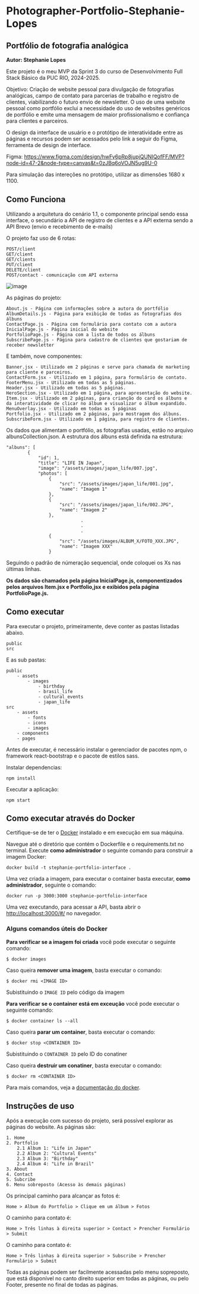 # Photographer-Portfolio-Stephanie-Lopes
## Portfólio de fotografia analógica
**Autor: Stephanie Lopes**

Este projeto é o meu MVP da Sprint 3 do curso de Desenvolvimento Full Stack Básico da PUC RIO, 2024-2025.

Objetivo: Criação de website pessoal para divulgação de fotografias analógicas, campo de contato para parcerias de trabalho e registro de clientes, viabilizando o futuro envio de newsletter. O uso de uma website pessoal como portfólio exclui a necessidade do uso de websites genéricos de portfólio e emite uma mensagem de maior profissionalismo e confiança para clientes e parceiros.

O design da interface de usuário e o protótipo de interatividade entre as páginas e recursos podem ser acessados pelo link a seguir do Figma, ferramenta de design de interface.

Figma: https://www.figma.com/design/hwFy6pRp8jupjQUNIQofFF/MVP?node-id=47-2&node-type=canvas&t=0zJBq6oVOJN5ug9U-0

Para simulação das intereções no protótipo, utilizar as dimensões 1680 x 1100.

## Como Funciona

Utilizando a arquitetura do cenário 1.1, o componente principal sendo essa interface, o secundário a API de registro de clientes e a API externa sendo a API Brevo (envio e recebimento de e-mails)

O projeto faz uso de 6 rotas:
```
POST/client
GET/client
GET/clients
PUT/client
DELETE/client
POST/contact - comunicação com API externa
```

![image](https://github.com/user-attachments/assets/a8dba2e2-529c-4897-87b9-d616733f5ba0)


As páginas do projeto:
```
About.js - Página com informações sobre a autora do portfólio
AlbumDetails.js - Página para exibição de todas as fotografias dos álbuns
ContactPage.js - Página com formulário para contato com a autora
InicialPage.js - Página inicial do website
PortfolioPage.js - Página com a lista de todos os álbuns
SubscribePage.js - Página para cadastro de clientes que gostariam de receber newsletter
```
E também, nove componentes:
```
Banner.jsx - Utilizado em 2 páginas e serve para chamada de marketing para cliente e parceiros.
ContactForm.jsx - Utilizado em 1 página, para formulário de contato.
FooterMenu.jsx - Utilizado em todas as 5 páginas.
Header.jsx - Utilizado em todas as 5 páginas.
HeroSection.jsx - Utilizado em 1 página, para apresentação do website.
Item.jsx - Utilizado em 2 páginas, para crianção do card os álbuns e da interatividade de clicar no álbum e visualizar o álbum expandido.
MenuOverlay.jsx - Utilizado em todas as 5 páginas
Portfolio.jsx - Utilizado em 2 páginas, para mostragem dos álbuns.
SubscribeForm.jsx - Utilizado em 1 página, para registro de clientes.
```

Os dados que alimentam o portfólio, as fotografias usadas, estão no arquivo albunsCollection.json. A estrutura dos álbuns está definida na estrutura:
```
"albuns": [
        {
            "id": 1,
            "title": "LIFE IN Japan",
            "image": "/assets/images/japan_life/007.jpg",
            "photos": [
                {
                    "src": "/assets/images/japan_life/001.jpg",
                    "name": "Imagem 1"
                },
                {
                    "src": "/assets/images/japan_life/002.JPG",
                    "name": "Imagem 2"
                },
                            .
                            .
                            .
                {
                    "src": "/assets/images/ALBUM_X/FOTO_XXX.JPG",
                    "name": "Imagem XXX"
                }
```
Seguindo o padrão de númeração sequencial, onde coloquei os Xs nas últimas linhas.

**Os dados são chamados pela página InicialPage.js, componentizados pelos arquivos Item.jsx e Portfolio,jsx e exibidos pela página PortfolioPage.js.**

## Como executar

Para executar o projeto, primeiramente, deve conter as pastas listadas abaixo.
```
public
src
```
E as sub pastas:
```
public
    - assets
        - images
            - birthday
            - brasil_life
            - cultural_events
            - japan_life
src
    - assets
        - fonts
        - icons
        - images
    - components
    - pages
```

Antes de executar, é necessário instalar o gerenciador de pacotes npm, o framework react-bootstrap e o pacote de estilos sass.

Instalar dependencias:
```
npm install
```
Executar a aplicação:
```
npm start
```

## Como executar através do Docker

Certifique-se de ter o [Docker](https://docs.docker.com/engine/install/) instalado e em execução em sua máquina.

Navegue até o diretório que contém o Dockerfile e o requirements.txt no terminal.
Execute **como administrador** o seguinte comando para construir a imagem Docker:

```
docker build -t stephanie-portfolio-interface .
```

Uma vez criada a imagem, para executar o container basta executar, **como administrador**, seguinte o comando: 

```
docker run -p 3000:3000 stephanie-portfolio-interface
```

Uma vez executando, para acessar a API, basta abrir o [http://localhost:3000/#/](http://localhost:3000/#/) no navegador.


### Alguns comandos úteis do Docker

**Para verificar se a imagem foi criada** você pode executar o seguinte comando:

```
$ docker images
```

 Caso queira **remover uma imagem**, basta executar o comando:
```
$ docker rmi <IMAGE ID>
```
Subistituindo o `IMAGE ID` pelo código da imagem

**Para verificar se o container está em exceução** você pode executar o seguinte comando:

```
$ docker container ls --all
```

 Caso queira **parar um container**, basta executar o comando:
```
$ docker stop <CONTAINER ID>
```
Subistituindo o `CONTAINER ID` pelo ID do conatiner


 Caso queira **destruir um conatiner**, basta executar o comando:
```
$ docker rm <CONTAINER ID>
```
Para mais comandos, veja a [documentação do docker](https://docs.docker.com/engine/reference/run/).


## Instruções de uso

Após a execução com sucesso do projeto, será possível explorar as páginas do website. As páginas são:

```
1. Home
2. Portfolio
    2.1 Album 1: "Life in Japan"
    2.2 Album 2: "Cultural Events"
    2.3 Album 3: "Birthday"
    2.4 Album 4: "Life in Brazil"
3. About
4. Contact
5. Subcribe
6. Menu sobreposto (Acesso às demais páginas)
```

Os principal caminho para alcançar as fotos é:
```
Home > Album do Portfolio > Clique em um álbum > Fotos
```
O caminho para contato é:
```
Home > Três linhas à direita superior > Contact > Prencher Formulário > Submit
```
O caminho para contato é:
```
Home > Três linhas à direita superior > Subscribe > Prencher Formulário > Submit
```
Todas as páginas podem ser facilmente acessadas pelo menu sopreposto, que está disponível no canto direito superior em todas as páginas, ou pelo Footer, presente no final de todas as páginas.
